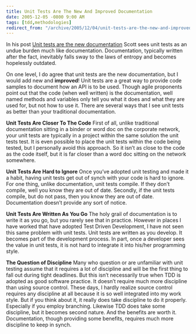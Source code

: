 ```yaml
---
title: Unit Tests Are The New And Improved Documentation
date: 2005-12-05 -0800 9:00 AM
tags: [tdd,methodologies]
redirect_from: "/archive/2005/12/04/unit-tests-are-the-new-and-improved-documentation.aspx/"
---
```


In his post [Unit tests are the new
documentation](http://www.lazycoder.com/weblog/index.php/archives/2005/12/04/unit-tests-are-the-new-documentation/)
Scott sees unit tests as an undue burden much like documentation.
Documentation, typically written after the fact, inevitably falls sway
to the laws of entropy and becomes hopelessly outdated.

On one level, I do agree that unit tests are the new documentation, but
I would add new and **improved**! Unit tests are a great way to provide
code samples to document how an API is to be used. Though agile
proponents point out that the code (when well written) is the
documentation, well named methods and variables only tell you what it
does and what they are used for, but not how to use it. There are
several ways that I see unit tests as better than your traditional
documentation.

**Unit Tests Are Closer To The Code** 
 First of all, unlike traditional documentation sitting in a binder or
word doc on the corporate network, your unit tests are typically in a
project within the same solution the unit tests test. It is even
possible to place the unit tests within the code being tested, but I
personally avoid this approach. So it isn’t as close to the code as the
code itself, but it is far closer than a word doc sitting on the network
somewhere.

**Unit Tests Are Hard to Ignore** 
 Once you’ve adopted unit testing and made it a habit, having unit tests
get out of synch with your code is hard to ignore. For one thing, unlike
documentation, unit tests compile. If they don’t compile, well you know
they are out of date. Secondly, if the unit tests compile, but do not
pass, then you know they are out of date. Documentation doesn’t provide
any sort of notice.

**Unit Tests Are Written As You Go** 
 The holy grail of documentation is to write it as you go, but you
rarely see that in practice. However in places I have worked that have
adopted Test Driven Development, I have not seen this same problem with
unit tests. Unit tests are written as you develop. It becomes part of
the development process. In part, once a developer sees the value in
unit tests, it is not hard to integrate it into his/her programming
style.

**The Question of Discipline** 
 Many who question or are unfamiliar with unit testing assume that it
requires a lot of discipline and will be the first thing to fall out
during tight deadlines. But this isn’t necessarily true when TDD is
adopted as good software practice. It doesn’t require much more
discipline than using source control. These days, I hardly realize
source control requires any discipline at all because it is so well
integrated into my work style. But if you think about it, it really does
take discipline to do it properly. Especially if you employ branching.
Likewise TDD does take some discipline, but it becomes second nature.
And the benefits are worth it. Documentation, though providing some
benefits, requires much more discipline to keep in synch.

